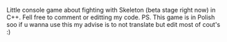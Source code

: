 Little console game about fighting with Skeleton (beta stage right now) in C++. Fell free to comment or editting my code.
PS. This game is in Polish soo if u wanna use this my advise is to not translate but edit most of cout's :)
